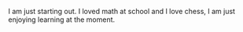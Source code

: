 I am just starting out. I loved math at school and I love chess, I am just enjoying learning at the moment.
